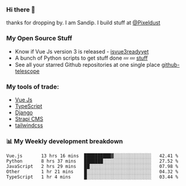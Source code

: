 ### Hi there 👋

thanks for dropping by.
I am Sandip. I build stuff at [@Pixeldust](github.com/pixeldust-in/)

###  **My Open Source Stuff**

 - Know if Vue Js version 3 is released -  [isvue3readyyet](https://github.com/sandiprb/isvue3readyyet)
 - A bunch of Python scripts to get stuff done 💤 💤 [stuff](https://github.com/sandiprb/stuff)
 - See all your starred Github repositories at one single place [github-telescope](https://github.com/sandiprb/github-telescope)



###  **My tools of trade:**
 - [Vue Js](https://github.com/vuejs/vue/)
 - [TypeScript](https://github.com/microsoft/TypeScript)
 - [Django](github.com/django/django)
 - [Strapi CMS](github.com/strapi/strapi)
 - [tailwindcss](https://github.com/tailwindlabs/tailwindcss)


###  📊 **My Weekly development breakdown**
<!--START_SECTION:waka-->
```text
Vue.js       13 hrs 16 mins  ██████████▓░░░░░░░░░░░░░░   42.41 % 
Python       8 hrs 37 mins   ███████░░░░░░░░░░░░░░░░░░   27.52 % 
JavaScript   2 hrs 29 mins   ██░░░░░░░░░░░░░░░░░░░░░░░   07.98 % 
Other        1 hr 21 mins    █░░░░░░░░░░░░░░░░░░░░░░░░   04.32 % 
TypeScript   1 hr 4 mins     █░░░░░░░░░░░░░░░░░░░░░░░░   03.44 % 
```
<!--END_SECTION:waka-->
